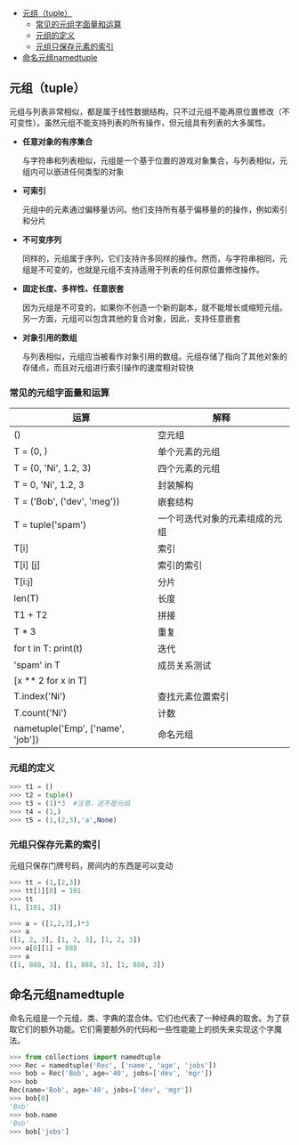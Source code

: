   * [元组（tuple）](#元组tuple)
     * [常见的元组字面量和运算](#常见的元组字面量和运算)
     * [元组的定义](#元组的定义)
     * [元组只保存元素的索引](#元组只保存元素的索引)
  * [命名元组namedtuple](#命名元组namedtuple)


## 元组（tuple）

元组与列表非常相似，都是属于线性数据结构，只不过元组不能再原位置修改（不可变性）。虽然元组不能支持列表的所有操作，但元组具有列表的大多属性。

- **任意对象的有序集合**

  与字符串和列表相似，元组是一个基于位置的游戏对象集合，与列表相似，元组内可以嵌进任何类型的对象

- **可索引**

  元组中的元素通过偏移量访问。他们支持所有基于偏移量的的操作，例如索引和分片

- **不可变序列**

  同样的，元组属于序列，它们支持许多同样的操作。然而，与字符串相同，元组是不可变的，也就是元组不支持适用于列表的任何原位置修改操作。
  
- **固定长度、多样性、任意嵌套**

  因为元组是不可变的，如果你不创造一个新的副本，就不能增长或缩短元组。另一方面，元组可以包含其他的复合对象，因此，支持任意嵌套

- **对象引用的数组**

  与列表相似，元组应当被看作对象引用的数组。元组存储了指向了其他对象的存储点，而且对元组进行索引操作的速度相对较快

  

### 常见的元组字面量和运算

| 运算                              | 解释                           |
| --------------------------------- | ------------------------------ |
| ()                                | 空元组                         |
| T = (0, )                         | 单个元素的元组                 |
| T = (0, 'Ni', 1.2, 3)             | 四个元素的元组                 |
| T = 0, 'Ni', 1.2, 3               | 封装解构                       |
| T = ('Bob', ('dev', 'meg'))       | 嵌套结构                       |
| T = tuple('spam')                 | 一个可迭代对象的元素组成的元组 |
| T[i]                              | 索引                           |
| T[i] [j]                          | 索引的索引                     |
| T[i:j]                            | 分片                           |
| len(T)                            | 长度                           |
| T1 + T2                           | 拼接                           |
| T * 3                             | 重复                           |
| for t in T: print(t)              | 迭代                           |
| 'spam' in T                       | 成员关系测试                   |
| [x ** 2 for x in T]               |                                |
| T.index('Ni')                     | 查找元素位置索引               |
| T.count('Ni')                     | 计数                           |
| nametuple('Emp', ['name', 'job']) | 命名元组                       |

### 元组的定义

```python
>>> t1 = ()
>>> t2 = tuple()
>>> t3 = (1)*3  #注意，这不是元组
>>> t4 = (1,)
>>> t5 = (1,(2,3),'a',None)
```

### 元组只保存元素的索引

元组只保存门牌号码，房间内的东西是可以变动

```python
>>> tt = (1,[2,3])
>>> tt[1][0] = 101
>>> tt
(1, [101, 3])
```

```python
>>> a = ([1,2,3],)*3
>>> a
([1, 2, 3], [1, 2, 3], [1, 2, 3])
>>> a[0][1] = 888
>>> a
([1, 888, 3], [1, 888, 3], [1, 888, 3])
```

## 命名元组namedtuple



命名元组是一个元组、类、字典的混合体。它们也代表了一种经典的取舍。为了获取它们的额外功能。它们需要额外的代码和一些性能能上的损失来实现这个字魔法。

```python
>>> from collections import namedtuple
>>> Rec = namedtuple('Rec', ['name', 'age', 'jobs'])
>>> bob = Rec('Bob', age='40', jobs=['dev', 'mgr'])
>>> bob
Rec(name='Bob', age='40', jobs=['dev', 'mgr'])
>>> bob[0]
'Bob'
>>> bob.name
'Bob'
>>> bob['jobs']
```

